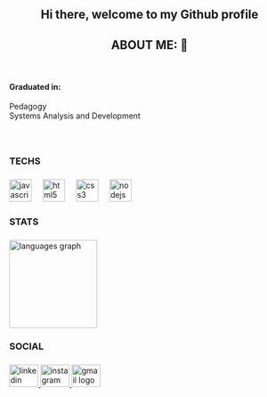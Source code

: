 <h2 align="center"> Hi there, welcome to my Github profile </h2>

<h2 align="center">ABOUT ME: 🤖 </h2> 

<br clear="both">

<p align="left">
 <h4>Graduated in:</h4>Pedagogy
  <br>
  Systems Analysis and Development</p>
  

###
<br>
<h3 align="left">TECHS</h3>

###

<div align="left">
  <img src="https://cdn.jsdelivr.net/gh/devicons/devicon/icons/javascript/javascript-plain.svg" height="40" alt="javascript logo"  />
  <img width="12" />
  <img src="https://cdn.jsdelivr.net/gh/devicons/devicon/icons/html5/html5-plain-wordmark.svg" height="40" alt="html5 logo"  />
  <img width="12" />
  <img src="https://cdn.jsdelivr.net/gh/devicons/devicon/icons/css3/css3-plain-wordmark.svg" height="40" alt="css3 logo"  />
  <img width="12" />
  <img src="https://cdn.jsdelivr.net/gh/devicons/devicon/icons/nodejs/nodejs-original.svg" height="40" alt="nodejs logo"  />
</div>

###

<h3 align="left">STATS</h3>

###

<div align="left">
  <img src="https://github-readme-stats.vercel.app/api/top-langs?username=ArielaFontes&locale=en&hide_title=false&layout=compact&card_width=320&langs_count=6&theme=gruvbox_light&hide_border=true&order=2" height="158" alt="languages graph"  />
</div>

###

<h3 align="left">SOCIAL</h3>

###

<div align="left">
  <a href="https://www.linkedin.com/in/arielafontes/" target="_blank">
    <img src="https://raw.githubusercontent.com/maurodesouza/profile-readme-generator/master/src/assets/icons/social/linkedin/default.svg" width="52" height="40" alt="linkedin logo"  />
  </a>
  <a href="https://www.instagram.com/aaaaaaela7/" target="_blank">
    <img src="https://raw.githubusercontent.com/maurodesouza/profile-readme-generator/master/src/assets/icons/social/instagram/default.svg" width="52" height="40" alt="instagram logo"  />
  </a>
  <a href="arielashomo@gmail.com" target="_blank">
    <img src="https://raw.githubusercontent.com/maurodesouza/profile-readme-generator/master/src/assets/icons/social/gmail/default.svg" width="52" height="40" alt="gmail logo"  />
  </a>
</div>

###

